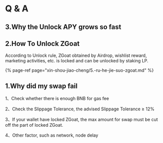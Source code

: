 # Q & A

## 3.Why the Unlock APY grows so fast



## 2.How To Unlock ZGoat 

According to Unlock rule, ZGoat obtained by Airdrop, wishlist reward, marketing activities, etc. is locked and can be unlocked by staking LP.

{% page-ref page="xin-shou-jiao-cheng/5.-ru-he-jie-suo-zgoat.md" %}

## 1.Why did my swap fail

1、Check whether there is enough BNB for gas fee

2、Check the Slippage Tolerance, the advised Slippage Tolerance ≥ 12%

3、If your wallet have locked ZGoat, the max amount for swap must be cut off the part of locked ZGoat.

4、Other factor, such as network, node delay

